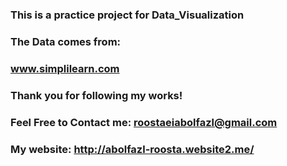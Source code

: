 ### This is a practice project for Data_Visualization
### The Data comes from:
### www.simplilearn.com

### Thank you for following my works!
### Feel Free to Contact me: roostaeiabolfazl@gmail.com
### My website: http://abolfazl-roosta.website2.me/
